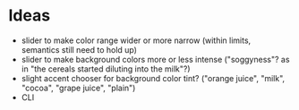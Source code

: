 # Ideas

* slider to make color range wider or more narrow (within limits, semantics still need to hold up)
* slider to make background colors more or less intense ("soggyness"? as in "the cereals started diluting into the milk"?)
* slight accent chooser for background color tint? ("orange juice", "milk", "cocoa", "grape juice", "plain")
* CLI
